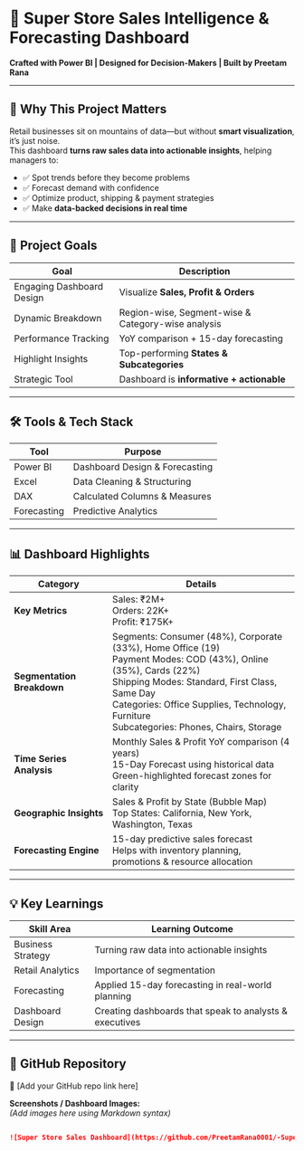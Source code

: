 # 🚀 Super Store Sales Intelligence & Forecasting Dashboard
**Crafted with Power BI | Designed for Decision-Makers | Built by Preetam Rana**

---

## 🧠 Why This Project Matters
Retail businesses sit on mountains of data—but without **smart visualization**, it’s just noise.  
This dashboard **turns raw sales data into actionable insights**, helping managers to:

- ✅ Spot trends before they become problems
- ✅ Forecast demand with confidence
- ✅ Optimize product, shipping & payment strategies
- ✅ Make **data-backed decisions in real time**

---

## 🎯 Project Goals

| Goal | Description |
|------|-------------|
| Engaging Dashboard Design | Visualize **Sales, Profit & Orders** |
| Dynamic Breakdown | Region-wise, Segment-wise & Category-wise analysis |
| Performance Tracking | YoY comparison + 15-day forecasting |
| Highlight Insights | Top-performing **States & Subcategories** |
| Strategic Tool | Dashboard is **informative + actionable** |

---

## 🛠️ Tools & Tech Stack

| Tool | Purpose |
|------|---------|
| Power BI | Dashboard Design & Forecasting |
| Excel | Data Cleaning & Structuring |
| DAX | Calculated Columns & Measures |
| Forecasting | Predictive Analytics |

---

## 📊 Dashboard Highlights

| Category | Details |
|----------|--------|
| **Key Metrics** | Sales: ₹2M+ <br> Orders: 22K+ <br> Profit: ₹175K+ |
| **Segmentation Breakdown** | Segments: Consumer (48%), Corporate (33%), Home Office (19) <br> Payment Modes: COD (43%), Online (35%), Cards (22%) <br> Shipping Modes: Standard, First Class, Same Day <br> Categories: Office Supplies, Technology, Furniture <br> Subcategories: Phones, Chairs, Storage |
| **Time Series Analysis** | Monthly Sales & Profit YoY comparison (4 years) <br> 15-Day Forecast using historical data <br> Green-highlighted forecast zones for clarity |
| **Geographic Insights** | Sales & Profit by State (Bubble Map) <br> Top States: California, New York, Washington, Texas |
| **Forecasting Engine** | 15-day predictive sales forecast <br> Helps with inventory planning, promotions & resource allocation |

---

## 💡 Key Learnings

| Skill Area | Learning Outcome |
|------------|----------------|
| Business Strategy | Turning raw data into actionable insights |
| Retail Analytics | Importance of segmentation |
| Forecasting | Applied 15-day forecasting in real-world planning |
| Dashboard Design | Creating dashboards that speak to analysts & executives |

---

## 📁 GitHub Repository
🔗 [Add your GitHub repo link here]  

**Screenshots / Dashboard Images:**  
*(Add images here using Markdown syntax)*  
```markdown

![Super Store Sales Dashboard](https://github.com/PreetamRana0001/-Super-Store-Sales-Intelligence-Forecasting-Dashboard/blob/main/%7B578F07AB-A001-406F-93F9-E6D6FBCF8B9F%7D.png?raw=true)
